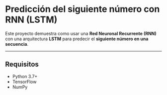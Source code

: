 # Predicción del siguiente número con RNN (LSTM)

Este proyecto demuestra como usar una **Red Neuronal Recurrente (RNN)** con una arquitectura **LSTM** para predecir el **siguiente número en una secuencia**.

---

## Requisitos

- Python 3.7+
- TensorFlow
- NumPy

